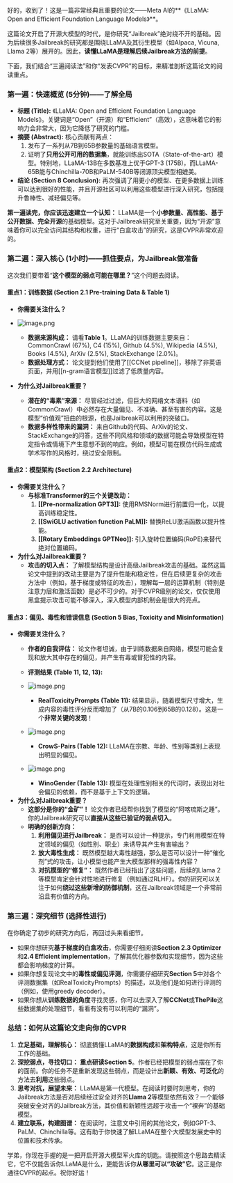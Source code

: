 好的，收到了！这是一篇非常经典且重要的论文——Meta AI的**《LLaMA: Open and Efficient Foundation Language Models》**。

这篇论文开启了开源大模型的时代，是你研究“Jailbreak”绝对绕不开的基础。因为后续很多Jailbreak的研究都是围绕LLaMA及其衍生模型（如Alpaca, Vicuna, Llama 2等）展开的。因此，**读懂LLaMA是理解后续Jailbreak方法的前提**。

下面，我们结合“三遍阅读法”和你“发表CVPR”的目标，来精准剖析这篇论文的阅读重点。

### **第一遍：快速概览 (5分钟)——了解全局**

*   **标题 (Title):** 《LLaMA: Open and Efficient Foundation Language Models》。关键词是“Open”（开源）和“Efficient”（高效），这意味着它的影响力会非常大，因为它降低了研究的门槛。
*   **摘要 (Abstract):** 核心贡献有两点：
    1.  发布了一系列从7B到65B参数量的基础语言模型。
    2.  证明了**只用公开可用的数据集**，就能训练出SOTA（State-of-the-art）模型。特别地，LLaMA-13B在多数基准上优于GPT-3 (175B)，而LLaMA-65B能与Chinchilla-70B和PaLM-540B等闭源顶尖模型相媲美。
*   **结论 (Section 8 Conclusion):** 再次强调了用更小的模型、在更多数据上训练可以达到很好的性能，并且开源社区可以利用这些模型进行深入研究，包括提升鲁棒性、减轻偏见等。

**第一遍读完，你应该迅速建立一个认知：** LLaMA是一个**小参数量、高性能、基于公开数据、完全开源**的基础模型。这对于Jailbreak研究至关重要，因为“开源”意味着你可以完全访问其结构和权重，进行“白盒攻击”的研究，这是CVPR非常欢迎的。

### **第二遍：深入核心 (1小时)——抓住要点，为Jailbreak做准备**

这次我们要带着“**这个模型的弱点可能在哪里？**”这个问题去阅读。

#### **重点1：训练数据 (Section 2.1 Pre-training Data & Table 1)**

*   **你需要关注什么？**
* ![image.png](https://cc-407-1376569927.cos.ap-guangzhou.myqcloud.com/cc-407-1376569927/images-obsidian/202509221018781.png)

    *   **数据来源构成：** 请看**Table 1**。LLaMA的训练数据主要来自：CommonCrawl (67%), C4 (15%), Github (4.5%), Wikipedia (4.5%), Books (4.5%), ArXiv (2.5%), StackExchange (2.0%)。
    *   **数据处理方式：** 论文提到他们使用了[[CCNet pipeline]]，移除了非英语页面，并用[[n-gram语言模型]]过滤了低质量内容。
*   **为什么对Jailbreak重要？**
    *   **潜在的“毒素”来源：** 尽管经过过滤，但巨大的网络文本语料（如CommonCrawl）中必然存在大量偏见、不准确、甚至有害的内容。这是模型“价值观”扭曲的根源，也是Jailbreak可以利用的突破口。
    *   **数据多样性带来的漏洞：** 来自Github的代码、ArXiv的论文、StackExchange的问答，这些不同风格和领域的数据可能会导致模型在特定指令或情境下产生意想不到的响应。例如，模型可能在模仿代码生成或学术写作的风格时，绕过安全限制。

#### **重点2：模型架构 (Section 2.2 Architecture)**
*   **你需要关注什么？**
    *   **与标准Transformer的三个关键改动：**
        1.  **[[Pre-normalization GPT3]]:** 使用RMSNorm进行前置归一化，以提高训练稳定性。
        2.  **[[SwiGLU activation function PaLM]]:** 替换ReLU激活函数以提升性能。
        3.  **[[Rotary Embeddings GPTNeo]]:** 引入旋转位置编码(RoPE)来替代绝对位置编码。
*   **为什么对Jailbreak重要？**
    *   **攻击的切入点：** 了解模型结构是设计高级Jailbreak攻击的基础。虽然这篇论文中提到的改动主要是为了提升性能和稳定性，但在后续更复杂的攻击方法中（例如，基于梯度或特征的攻击），理解每一层的运算机制（特别是注意力层和激活函数）是必不可少的。对于CVPR级别的论文，仅仅使用黑盒提示攻击可能不够深入，深入模型内部机制会是很大的亮点。

#### **重点3：偏见、毒性和错误信息 (Section 5 Bias, Toxicity and Misinformation)**

*   **你需要关注什么？**
    *   **作者的自我评估：** 论文作者坦诚，由于训练数据来自网络，模型可能会复现和放大其中存在的偏见，并产生有毒或冒犯性的内容。
    *   **评测结果 (Table 11, 12, 13):**
    * ![image.png](https://cc-407-1376569927.cos.ap-guangzhou.myqcloud.com/cc-407-1376569927/images-obsidian/202509231914202.png)
        *   **RealToxicityPrompts (Table 11):** 结果显示，随着模型尺寸增大，生成内容的毒性评分反而增加了（从7B的0.106到65B的0.128）。这是一个**非常关键的发现**！
    * ![image.png](https://cc-407-1376569927.cos.ap-guangzhou.myqcloud.com/cc-407-1376569927/images-obsidian/202509231915292.png)

        *   **CrowS-Pairs (Table 12):** LLaMA在宗教、年龄、性别等类别上表现出明显的偏见。
    * ![image.png](https://cc-407-1376569927.cos.ap-guangzhou.myqcloud.com/cc-407-1376569927/images-obsidian/202509231916259.png)

        *   **WinoGender (Table 13):** 模型在处理性别相关的代词时，表现出对社会偏见的依赖，而不是基于上下文的逻辑。
*   **为什么对Jailbreak重要？**
    *   **这部分是你的“金矿”！** 论文作者已经帮你找到了模型的“阿喀琉斯之踵”。你的Jailbreak研究可以**直接从这些已验证的弱点切入**。
    *   **明确的创新方向：**
        1.  **利用偏见进行Jailbreak：** 是否可以设计一种提示，专门利用模型在特定领域的偏见（如性别、职业）来诱导其产生有害输出？
        2.  **放大毒性生成：** 既然模型越大毒性越强，那么是否可以设计一种“催化剂”式的攻击，让小模型也能产生大模型那样的强毒性内容？
        3.  **对抗模型的“修复”：** 既然作者已经指出了这些问题，后续的Llama 2等模型肯定会针对性地进行修复（例如通过RLHF）。你的研究可以关注于如何**绕过这些新增的防御机制**，这在Jailbreak领域是一个非常前沿且有价值的方向。

### **第三遍：深究细节 (选择性进行)**

在你确定了初步的研究方向后，再回过头来看细节。

*   如果你想研究**基于梯度的白盒攻击**，你需要仔细阅读**Section 2.3 Optimizer**和**2.4 Efficient implementation**，了解其优化器参数和实现细节，因为这些都会影响梯度的计算。
*   如果你想复现论文中的**毒性或偏见评测**，你需要仔细研究**Section 5**中对各个评测数据集（如RealToxicityPrompts）的描述，以及他们是如何进行评测的（例如，使用greedy decoder）。
*   如果你想从**训练数据的角度**寻找灵感，你可以去深入了解**CCNet**或**ThePile**这些数据集的处理细节，看看有没有可以利用的“漏洞”。

### **总结：如何从这篇论文走向你的CVPR**

1.  **立足基础，理解核心：** 彻底搞懂LLaMA的**数据构成**和**架构特点**，这是你所有工作的基础。
2.  **深挖弱点，寻找切口：** **重点研读Section 5**。作者已经把模型的弱点摆在了你的面前。你的任务不是重新发现这些弱点，而是设计出**新颖、有效、可泛化**的方法去**利用**这些弱点。
3.  **思考对抗，展望未来：** LLaMA是第一代模型。在阅读时要时刻思考，你的Jailbreak方法是否对后续经过安全对齐的**Llama 2**等模型依然有效？一个能够突破安全对齐的Jailbreak方法，其价值和新颖性远超于攻击一个“裸奔”的基础模型。
4.  **建立联系，构建图谱：** 在阅读时，注意文中引用的其他论文，例如GPT-3、PaLM、Chinchilla等。这有助于你快速了解LLaMA在整个大模型发展史中的位置和技术传承。

学弟，你现在手握的是一把开启开源大模型军火库的钥匙。请按照这个思路去精读它，它不仅能告诉你LLaMA是什么，更能告诉你**从哪里可以“攻破”它**。这正是你通往CVPR的起点。祝你好运！